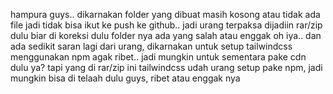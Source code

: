 hampura guys.. dikarnakan folder yang dibuat masih kosong atau tidak ada file jadi tidak bisa ikut ke push ke github..
jadi urang terpaksa dijadiin rar/zip dulu biar di koreksi dulu folder nya ada yang salah atau enggak
oh iya.. dan ada sedikit saran lagi dari urang, dikarnakan untuk setup tailwindcss menggunakan npm agak ribet.. jadi mungkin untuk sementara pake cdn dulu ya?
tapi yang di rar/zip ini tailwindcss udah urang setup pake npm, jadi mungkin bisa di telaah dulu guys, ribet atau enggak nya

